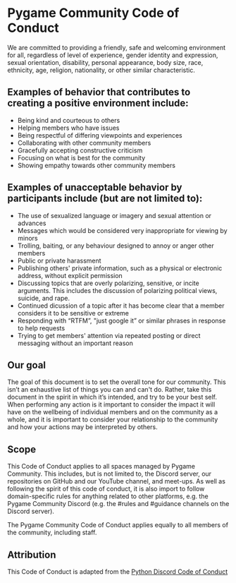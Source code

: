 # Pygame Community Code of Conduct 

We are committed to providing a friendly, safe and welcoming environment for all, regardless of level of experience, gender identity and expression, sexual orientation, disability, personal appearance, body size, race, ethnicity, age, religion, nationality, or other similar characteristic.

## Examples of behavior that contributes to creating a positive environment include:

- Being kind and courteous to others
- Helping members who have issues
- Being respectful of differing viewpoints and experiences
- Collaborating with other community members
- Gracefully accepting constructive criticism
- Focusing on what is best for the community
- Showing empathy towards other community members

## Examples of unacceptable behavior by participants include (but are not limited to):

- The use of sexualized language or imagery and sexual attention or advances
- Messages which would be considered very inappropriate for viewing by minors
- Trolling, baiting, or any behaviour designed to annoy or anger other members
- Public or private harassment
- Publishing others' private information, such as a physical or electronic address, without explicit permission
- Discussing topics that are overly polarizing, sensitive, or incite arguments. This includes the discussion of polarizing political views, suicide, and rape.
- Continued dicussion of a topic after it has become clear that a member considers it to be sensitive or extreme
- Responding with “RTFM”, "just google it” or similar phrases in response to help requests
- Trying to get members' attention via repeated posting or direct messaging without an important reason


## Our goal

The goal of this document is to set the overall tone for our community. This isn’t an exhaustive list of things you can and can't do. Rather, take this document in the spirit in which it’s intended, and try to be your best self.
When performing any action is it important to consider the impact it will have on the wellbeing of individual members and on the community as a whole, and it is important to consider your relationship to the community and how your actions may be interpreted by others.

## Scope

This Code of Conduct applies to all spaces managed by Pygame Community. This includes, but is not limited to, the Discord server, our repositories on GitHub and our YouTube channel, and meet-ups. As well as following the spirit of this code of conduct, it is also import to follow domain-specific rules for anything related to other platforms, e.g. the Pygame Community Discord (e.g. the #rules and #guidance channels on the Discord server).

The Pygame Community Code of Conduct applies equally to all members of the community, including staff.

## Attribution

This Code of Conduct is adapted from the [Python Discord Code of Conduct](https://github.com/python-discord/.github/blob/main/CODE_OF_CONDUCT.md)
